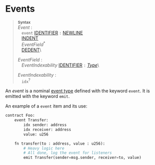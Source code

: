 # Events

> **<sup>Syntax</sup>**\
> _Event_ :\
> &nbsp;&nbsp; `event` [IDENTIFIER] `:` [NEWLINE]\
> &nbsp;&nbsp; [INDENT]\
> &nbsp;&nbsp; _EventField_<sup>\*</sup>\
> &nbsp;&nbsp; [DEDENT]\
>
> _EventField_ :\
> &nbsp;&nbsp; _EventIndexability_ [IDENTIFIER] `:` [_Type_]\
>
> _EventIndexability_ :\
> &nbsp;&nbsp; `idx`<sup>?</sup>

An _event_ is a nominal [event type] defined with the keyword `event`. It is emitted with the keyword `emit`.

An example of a `event` item and its use:

```python
contract Foo:
    event Transfer:
        idx sender: address
        idx receiver: address
        value: u256

    fn transfer(to : address, value : u256):
        # Heavy logic here
        # All done, log the event for listeners
        emit Transfer(sender=msg.sender, receiver=to, value)
```

[NEWLINE]: tokens.md#newline
[INDENT]: tokens.md#indent
[DEDENT]: tokens.md#dedent
[IDENTIFIER]: identifiers.md
[_Type_]: types.md
[event type]: event_types.md
